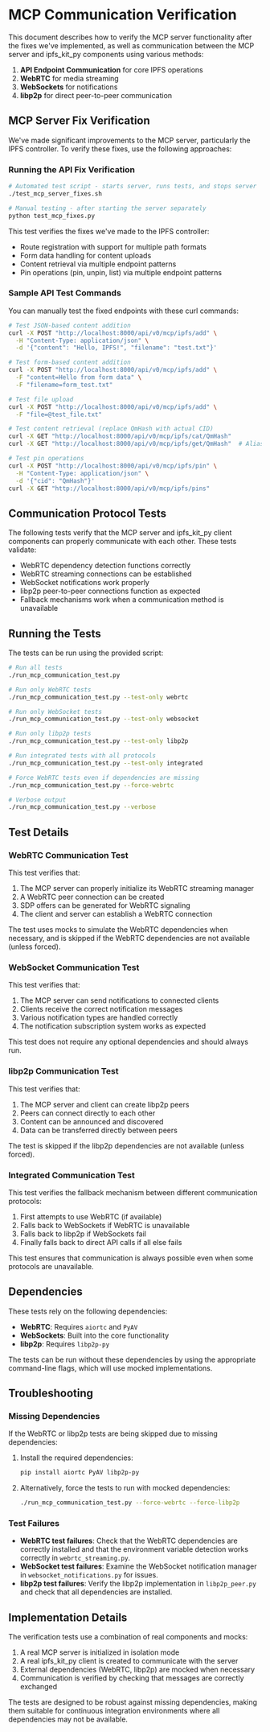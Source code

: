 # MCP Communication Verification

This document describes how to verify the MCP server functionality after the fixes we've implemented, as well as communication between the MCP server and ipfs_kit_py components using various methods:

1. **API Endpoint Communication** for core IPFS operations
2. **WebRTC** for media streaming
3. **WebSockets** for notifications
4. **libp2p** for direct peer-to-peer communication

## MCP Server Fix Verification

We've made significant improvements to the MCP server, particularly the IPFS controller. To verify these fixes, use the following approaches:

### Running the API Fix Verification

```bash
# Automated test script - starts server, runs tests, and stops server
./test_mcp_server_fixes.sh

# Manual testing - after starting the server separately
python test_mcp_fixes.py
```

This test verifies the fixes we've made to the IPFS controller:
- Route registration with support for multiple path formats
- Form data handling for content uploads
- Content retrieval via multiple endpoint patterns
- Pin operations (pin, unpin, list) via multiple endpoint patterns

### Sample API Test Commands

You can manually test the fixed endpoints with these curl commands:

```bash
# Test JSON-based content addition
curl -X POST "http://localhost:8000/api/v0/mcp/ipfs/add" \
  -H "Content-Type: application/json" \
  -d '{"content": "Hello, IPFS!", "filename": "test.txt"}'

# Test form-based content addition
curl -X POST "http://localhost:8000/api/v0/mcp/ipfs/add" \
  -F "content=Hello from form data" \
  -F "filename=form_test.txt"

# Test file upload
curl -X POST "http://localhost:8000/api/v0/mcp/ipfs/add" \
  -F "file=@test_file.txt"

# Test content retrieval (replace QmHash with actual CID)
curl -X GET "http://localhost:8000/api/v0/mcp/ipfs/cat/QmHash"
curl -X GET "http://localhost:8000/api/v0/mcp/ipfs/get/QmHash"  # Alias path

# Test pin operations
curl -X POST "http://localhost:8000/api/v0/mcp/ipfs/pin" \
  -H "Content-Type: application/json" \
  -d '{"cid": "QmHash"}'
curl -X GET "http://localhost:8000/api/v0/mcp/ipfs/pins"
```

## Communication Protocol Tests

The following tests verify that the MCP server and ipfs_kit_py client components can properly communicate with each other. These tests validate:

- WebRTC dependency detection functions correctly
- WebRTC streaming connections can be established
- WebSocket notifications work properly
- libp2p peer-to-peer connections function as expected
- Fallback mechanisms work when a communication method is unavailable

## Running the Tests

The tests can be run using the provided script:

```bash
# Run all tests
./run_mcp_communication_test.py

# Run only WebRTC tests
./run_mcp_communication_test.py --test-only webrtc

# Run only WebSocket tests
./run_mcp_communication_test.py --test-only websocket

# Run only libp2p tests
./run_mcp_communication_test.py --test-only libp2p

# Run integrated tests with all protocols
./run_mcp_communication_test.py --test-only integrated

# Force WebRTC tests even if dependencies are missing
./run_mcp_communication_test.py --force-webrtc

# Verbose output
./run_mcp_communication_test.py --verbose
```

## Test Details

### WebRTC Communication Test

This test verifies that:

1. The MCP server can properly initialize its WebRTC streaming manager
2. A WebRTC peer connection can be created
3. SDP offers can be generated for WebRTC signaling
4. The client and server can establish a WebRTC connection

The test uses mocks to simulate the WebRTC dependencies when necessary, and is skipped if the WebRTC dependencies are not available (unless forced).

### WebSocket Communication Test

This test verifies that:

1. The MCP server can send notifications to connected clients
2. Clients receive the correct notification messages
3. Various notification types are handled correctly
4. The notification subscription system works as expected

This test does not require any optional dependencies and should always run.

### libp2p Communication Test

This test verifies that:

1. The MCP server and client can create libp2p peers
2. Peers can connect directly to each other
3. Content can be announced and discovered
4. Data can be transferred directly between peers

The test is skipped if the libp2p dependencies are not available (unless forced).

### Integrated Communication Test

This test verifies the fallback mechanism between different communication protocols:

1. First attempts to use WebRTC (if available)
2. Falls back to WebSockets if WebRTC is unavailable
3. Falls back to libp2p if WebSockets fail
4. Finally falls back to direct API calls if all else fails

This test ensures that communication is always possible even when some protocols are unavailable.

## Dependencies

These tests rely on the following dependencies:

- **WebRTC**: Requires `aiortc` and `PyAV`
- **WebSockets**: Built into the core functionality
- **libp2p**: Requires `libp2p-py`

The tests can be run without these dependencies by using the appropriate command-line flags, which will use mocked implementations.

## Troubleshooting

### Missing Dependencies

If the WebRTC or libp2p tests are being skipped due to missing dependencies:

1. Install the required dependencies:
   ```bash
   pip install aiortc PyAV libp2p-py
   ```

2. Alternatively, force the tests to run with mocked dependencies:
   ```bash
   ./run_mcp_communication_test.py --force-webrtc --force-libp2p
   ```

### Test Failures

- **WebRTC test failures**: Check that the WebRTC dependencies are correctly installed and that the environment variable detection works correctly in `webrtc_streaming.py`.
- **WebSocket test failures**: Examine the WebSocket notification manager in `websocket_notifications.py` for issues.
- **libp2p test failures**: Verify the libp2p implementation in `libp2p_peer.py` and check that all dependencies are installed.

## Implementation Details

The verification tests use a combination of real components and mocks:

1. A real MCP server is initialized in isolation mode
2. A real ipfs_kit_py client is created to communicate with the server
3. External dependencies (WebRTC, libp2p) are mocked when necessary
4. Communication is verified by checking that messages are correctly exchanged

The tests are designed to be robust against missing dependencies, making them suitable for continuous integration environments where all dependencies may not be available.